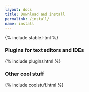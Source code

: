 ```yaml
---
layout: docs
title: Download and install
permalink: /install/
name: install
---
```


{% include stable.html %}

<h3 id="plugins">Plugins for text editors and IDEs</h3>

{% include plugins.html %}

<h3 id="cool">Other cool stuff</h3>

{% include coolstuff.html %}